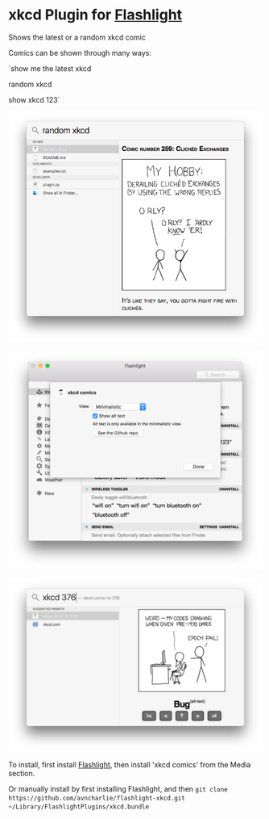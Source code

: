 # xkcd Plugin for [Flashlight](http://flashlight.nateparrott.com/)
Shows the latest or a random xkcd comic

Comics can be shown through many ways:

`show me the latest xkcd

random xkcd

show xkcd 123` 

![ScreenShot](https://raw.githubusercontent.com/avncharlie/flashlight-xkcd/master/Screenshot.png)

![ScreenShot](https://github.com/avncharlie/flashlight-xkcd/raw/master/Settings%20screenshot.png)

![ScreenShot](https://github.com/avncharlie/flashlight-xkcd/raw/master/Mobile%20view%20screenshot.png)

To install, first install [Flashlight](http://flashlight.nateparrott.com/), then install 'xkcd comics' from the Media section.

Or manually install by first installing Flashlight, and then `git clone https://github.com/avncharlie/flashlight-xkcd.git ~/Library/FlashlightPlugins/xkcd.bundle`
